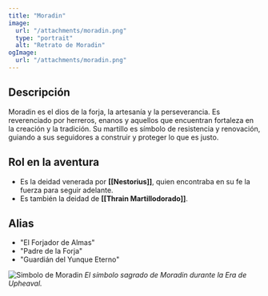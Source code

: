 ```yaml
---
title: "Moradin"
image:
  url: "/attachments/moradin.png"
  type: "portrait"
  alt: "Retrato de Moradin"
ogImage:
  url: "/attachments/moradin.png"
---
```


## **Descripción**

Moradin es el dios de la forja, la artesanía y la perseverancia. Es reverenciado por herreros, enanos y aquellos que encuentran fortaleza en la creación y la tradición. Su martillo es símbolo de resistencia y renovación, guiando a sus seguidores a construir y proteger lo que es justo.

## **Rol en la aventura**

- Es la deidad venerada por **[[Nestorius]]**, quien encontraba en su fe la fuerza para seguir adelante.
- Es también la deidad de **[[Thrain Martillodorado]]**.

## **Alias**

- "El Forjador de Almas"
- "Padre de la Forja"
- "Guardián del Yunque Eterno"

![Simbolo de Moradin](https://static.wikia.nocookie.net/forgottenrealms/images/9/90/Moradin_symbol.jpg)
_El símbolo sagrado de Moradin durante la Era de Upheaval._
